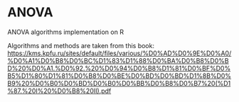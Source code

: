 # ANOVA
ANOVA algorithms implementation on R

Algorithms and methods are taken from this book:
https://kms.kpfu.ru/sites/default/files/various/%D0%AD%D0%9E%D0%A0/%D0%A1%D0%B8%D0%BC%D1%83%D1%88%D0%BA%D0%B8%D0%BD%20%D0%A1.%D0%92.%20%D0%94%D0%B8%D1%81%D0%BF%D0%B5%D1%80%D1%81%D0%B8%D0%BE%D0%BD%D0%BD%D1%8B%D0%B9%20%D0%B0%D0%BD%D0%B0%D0%BB%D0%B8%D0%B7%20(%D1%87.%20I%20%D0%B8%20II).pdf
